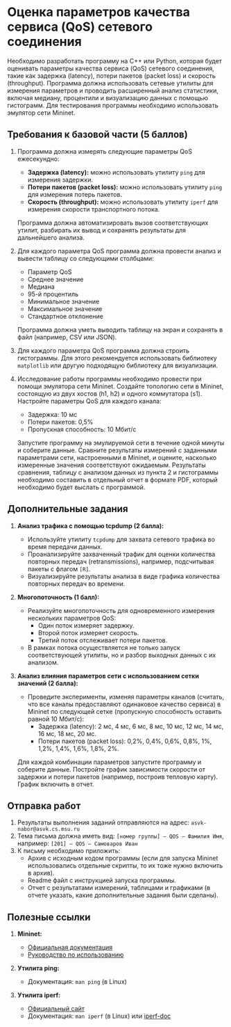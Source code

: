 # Оценка параметров качества сервиса (QoS) сетевого соединения

Необходимо разработать программу на C++ или Python, которая будет оценивать параметры качества сервиса (QoS) сетевого соединения, такие как задержка (latency), потери пакетов (packet loss) и скорость (throughput). Программа должна использовать сетевые утилиты для измерения параметров и проводить расширенный анализ статистики, включая медиану, процентили и визуализацию данных с помощью гистограмм. Для тестирования программы необходимо использовать эмулятор сети Mininet.

## Требования к базовой части (5 баллов)

1. Программа должна измерять следующие параметры QoS ежесекундно:
    - **Задержка (latency):** можно использовать утилиту `ping` для измерения задержки.
    - **Потери пакетов (packet loss):** можно использовать утилиту `ping` для измерения потерь пакетов.
    - **Скорость (throughput):** можно использовать утилиту `iperf` для измерения скорости транспортного потока.

    Программа должна автоматизировать вызов соответствующих утилит, разбирать их вывод и сохранять результаты для дальнейшего анализа.

2. Для каждого параметра QoS программа должна провести анализ и вывести таблицу со следующими столбцами:
    - Параметр QoS
    - Среднее значение
    - Медиана
    - 95-й процентиль
    - Минимальное значение
    - Максимальное значение
    - Стандартное отклонение

    Программа должна уметь выводить таблицу на экран и сохранять в файл (например, CSV или JSON).

3. Для каждого параметра QoS программа должна строить гистограммы. Для этого рекомендуется использовать библиотеку `matplotlib` или другую подходящую библиотеку для визуализации.

4. Исследование работы программы необходимо провести при помощи эмулятора сети Mininet. Создайте топологию сети в Mininet, состоящую из двух хостов (h1, h2) и одного коммутатора (s1). Настройте параметры QoS для каждого канала:
    - Задержка: 10 мс
    - Потери пакетов: 0,5%
    - Пропускная способность: 10 Мбит/с

    Запустите программу на эмулируемой сети в течение одной минуты и соберите данные. Сравните результаты измерений с заданными параметрами сети, настроенными в Mininet, и оцените, насколько измеренные значения соответствуют ожидаемым. Результаты сравнения, таблицу с анализом данных из пункта 2 и гистограммы необходимо составить в отдельный отчет в формате PDF, который необходимо будет выслать с программой.

## Дополнительные задания

1. **Анализ трафика с помощью tcpdump (2 балла):**
    - Используйте утилиту `tcpdump` для захвата сетевого трафика во время передачи данных.
    - Проанализируйте захваченный трафик для оценки количества повторных передач (retransmissions), например, подсчитывая пакеты с флагом `[R]`.
    - Визуализируйте результаты анализа в виде графика количества повторных передач во времени.

2. **Многопоточность (1 балл):**
    - Реализуйте многопоточность для одновременного измерения нескольких параметров QoS:
      - Один поток измеряет задержку.
      - Второй поток измеряет скорость.
      - Третий поток отслеживает потери пакетов.
    - В рамках потока осуществляется не только запуск соответствующей утилиты, но и разбор выходных данных с их анализом.

3. **Анализ влияния параметров сети с использованием сетки значений (2 балла):**
    - Проведите эксперименты, изменяя параметры каналов (считать, что все каналы предоставляют одинаковое качество сервиса) в Mininet по следующей сетке (пропускную способность оставить равной 10 Мбит/с):
      - Задержка (latency): 2 мс, 4 мс, 6 мс, 8 мс, 10 мс, 12 мс, 14 мс, 16 мс, 18 мс, 20 мс.
      - Потери пакетов (packet loss): 0,2%, 0,4%, 0,6%, 0,8%, 1%, 1,2%, 1,4%, 1,6%, 1,8%, 2%.

    Для каждой комбинации параметров запустите программу и соберите данные. Постройте график зависимости скорости от задержки и потери пакетов (например, построив тепловую карту). График включить в отчет.

## Отправка работ

1. Результаты выполнения заданий отправляются на адрес: `asvk-nabor@asvk.cs.msu.ru`
2. Тема письма должна иметь вид: `[номер группы] – QOS – Фамилия Имя`, например: `[201] – QOS – Самоваров Иван`
3. К письму необходимо приложить:
    - Архив с исходным кодом программы (если для запуска Mininet использовались отдельные скрипты, то их тоже нужно включить в архив).
    - Readme файл с инструкцией запуска программы.
    - Отчет с результатами измерений, таблицами и графиками (в отчете указать, какие дополнительные задания были сделаны).

## Полезные ссылки

1. **Mininet:**
    - [Официальная документация](http://mininet.org/docs/)
    - [Руководство по использованию](http://mininet.org/walkthrough/)

2. **Утилита ping:**
    - Документация: `man ping` (в Linux)

3. **Утилита iperf:**
    - [Официальный сайт](https://iperf.fr)
    - Документация: `man iperf` (в Linux) или [iperf-doc](https://iperf.fr/iperf-doc.php)
